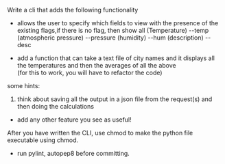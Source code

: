 Write a cli that adds the following functionality 
- allows the user to specify which fields to view with the presence of the existing flags,if there is no flag, then show all 
(Temperature) --temp
(atmospheric pressure) --pressure
(humidity) --hum
(description) --desc

- add a function that can take a text file of city names and it displays all the temperatures and then the averages of all the above  
(for this to work, you will have to refactor the code) 

some hints:
1. think about saving all the output in a json file from the request(s) and then doing the calculations

- add any other feature you see as useful!


After you have written the CLI, use chmod to make the python file executable using chmod. 

- run pylint, autopep8 before committing. 
